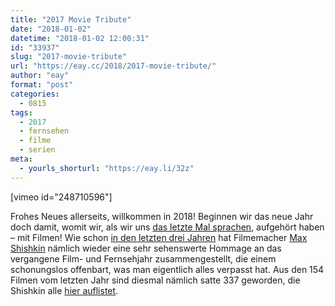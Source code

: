 ```yaml
---
title: "2017 Movie Tribute"
date: "2018-01-02"
datetime: "2018-01-02 12:00:31"
id: "33937"
slug: "2017-movie-tribute"
url: "https://eay.cc/2018/2017-movie-tribute/"
author: "eay"
format: "post"
categories:
  - 0815
tags:
  - 2017
  - fernsehen
  - filme
  - serien
meta:
  - yourls_shorturl: "https://eay.li/32z"
---
```


\[vimeo id="248710596"\]

Frohes Neues allerseits, willkommen in 2018! Beginnen wir das neue Jahr doch damit, womit wir, als wir uns [das letzte Mal sprachen](https://eay.cc/2017/kinostatistik-2017/), aufgehört haben – mit Filmen! Wie schon [in den letzten drei Jahren](https://eay.cc/2017/movie-tribute-2016/) hat Filmemacher [Max Shishkin](https://www.facebook.com/shishkin.max) nämlich wieder eine sehr sehenswerte Hommage an das vergangene Film- und Fernsehjahr zusammengestellt, die einem schonungslos offenbart, was man eigentlich alles verpasst hat. Aus den 154 Filmen vom letzten Jahr sind diesmal nämlich satte 337 geworden, die Shishkin alle [hier auflistet](https://docs.google.com/document/d/e/2PACX-1vTUEUMwv_oO_IOR2Lkl9XEc22s5maSiP4lqeuMu3YKa9-U4SpphmI8YFzUuGl3vKx7flHRC1StafIZG/pub).
